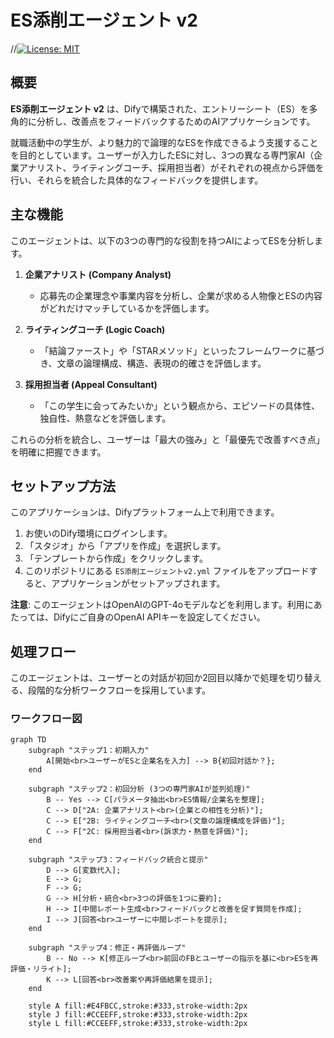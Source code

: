 # ES添削エージェント v2
//[![License: MIT](https://img.shields.io/badge/License-MIT-yellow.svg)](https://opensource.org/licenses/MIT)

## 概要

**ES添削エージェント v2** は、Difyで構築された、エントリーシート（ES）を多角的に分析し、改善点をフィードバックするためのAIアプリケーションです。

就職活動中の学生が、より魅力的で論理的なESを作成できるよう支援することを目的としています。ユーザーが入力したESに対し、3つの異なる専門家AI（企業アナリスト、ライティングコーチ、採用担当者）がそれぞれの視点から評価を行い、それらを統合した具体的なフィードバックを提供します。

## 主な機能

このエージェントは、以下の3つの専門的な役割を持つAIによってESを分析します。

1.  **企業アナリスト (Company Analyst)**
    * 応募先の企業理念や事業内容を分析し、企業が求める人物像とESの内容がどれだけマッチしているかを評価します。

2.  **ライティングコーチ (Logic Coach)**
    * 「結論ファースト」や「STARメソッド」といったフレームワークに基づき、文章の論理構成、構造、表現の的確さを評価します。

3.  **採用担当者 (Appeal Consultant)**
    * 「この学生に会ってみたいか」という観点から、エピソードの具体性、独自性、熱意などを評価します。

これらの分析を統合し、ユーザーは「最大の強み」と「最優先で改善すべき点」を明確に把握できます。

## セットアップ方法

このアプリケーションは、Difyプラットフォーム上で利用できます。

1.  お使いのDify環境にログインします。
2.  「スタジオ」から「アプリを作成」を選択します。
3.  「テンプレートから作成」をクリックします。
4.  このリポジトリにある `ES添削エージェントv2.yml` ファイルをアップロードすると、アプリケーションがセットアップされます。

**注意**: このエージェントはOpenAIのGPT-4oモデルなどを利用します。利用にあたっては、Difyにご自身のOpenAI APIキーを設定してください。

## 処理フロー

このエージェントは、ユーザーとの対話が初回か2回目以降かで処理を切り替える、段階的な分析ワークフローを採用しています。

### ワークフロー図

```mermaid
graph TD
    subgraph "ステップ1：初期入力"
        A[開始<br>ユーザーがESと企業名を入力] --> B{初回対話か？};
    end

    subgraph "ステップ2：初回分析 (3つの専門家AIが並列処理)"
        B -- Yes --> C[パラメータ抽出<br>ES情報/企業名を整理];
        C --> D["2A: 企業アナリスト<br>(企業との相性を分析)"];
        C --> E["2B: ライティングコーチ<br>(文章の論理構成を評価)"];
        C --> F["2C: 採用担当者<br>(訴求力・熱意を評価)"];
    end

    subgraph "ステップ3：フィードバック統合と提示"
        D --> G[変数代入];
        E --> G;
        F --> G;
        G --> H[分析・統合<br>3つの評価を1つに要約];
        H --> I[中間レポート生成<br>フィードバックと改善を促す質問を作成];
        I --> J[回答<br>ユーザーに中間レポートを提示];
    end

    subgraph "ステップ4：修正・再評価ループ"
        B -- No --> K[修正ループ<br>前回のFBとユーザーの指示を基に<br>ESを再評価・リライト];
        K --> L[回答<br>改善案や再評価結果を提示];
    end

    style A fill:#E4FBCC,stroke:#333,stroke-width:2px
    style J fill:#CCEEFF,stroke:#333,stroke-width:2px
    style L fill:#CCEEFF,stroke:#333,stroke-width:2px
